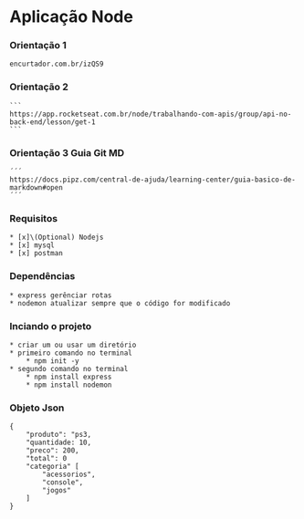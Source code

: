 # Aplicação Node
### Orientação 1
```
encurtador.com.br/izQS9
```
### Orientação 2
    ```
    https://app.rocketseat.com.br/node/trabalhando-com-apis/group/api-no-back-end/lesson/get-1
    ```
### Orientação 3 Guia Git MD
    ´´´
    https://docs.pipz.com/central-de-ajuda/learning-center/guia-basico-de-markdown#open
    ´´´
### Requisitos
    * [x]\(Optional) Nodejs
    * [x] mysql
    * [x] postman

### Dependências
    * express gerênciar rotas
    * nodemon atualizar sempre que o código for modificado

### Inciando o projeto
    * criar um ou usar um diretório
    * primeiro comando no terminal
        * npm init -y
    * segundo comando no terminal
        * npm install express
        * npm install nodemon
### Objeto Json
~~~
{
    "produto": "ps3,
    "quantidade: 10,
    "preco": 200,
    "total": 0
    "categoria" [
        "acessorios",
        "console",
        "jogos"
    ]
}
~~~